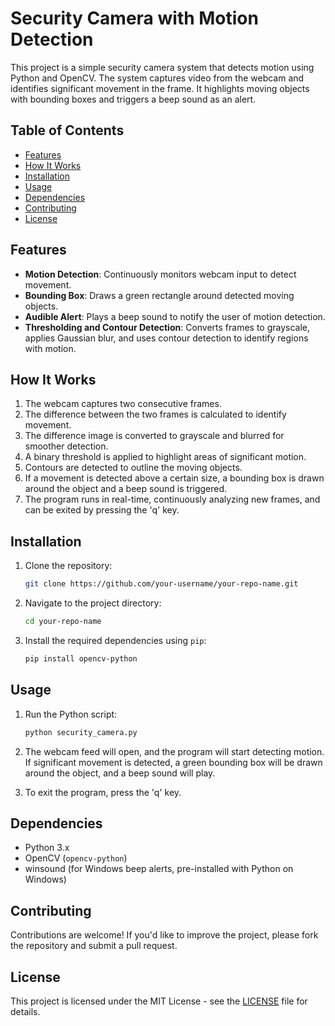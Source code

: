 # Security Camera with Motion Detection

This project is a simple security camera system that detects motion using Python and OpenCV. The system captures video from the webcam and identifies significant movement in the frame. It highlights moving objects with bounding boxes and triggers a beep sound as an alert.

## Table of Contents
- [Features](#features)
- [How It Works](#how-it-works)
- [Installation](#installation)
- [Usage](#usage)
- [Dependencies](#dependencies)
- [Contributing](#contributing)
- [License](#license)

## Features
- **Motion Detection**: Continuously monitors webcam input to detect movement.
- **Bounding Box**: Draws a green rectangle around detected moving objects.
- **Audible Alert**: Plays a beep sound to notify the user of motion detection.
- **Thresholding and Contour Detection**: Converts frames to grayscale, applies Gaussian blur, and uses contour detection to identify regions with motion.

## How It Works
1. The webcam captures two consecutive frames.
2. The difference between the two frames is calculated to identify movement.
3. The difference image is converted to grayscale and blurred for smoother detection.
4. A binary threshold is applied to highlight areas of significant motion.
5. Contours are detected to outline the moving objects.
6. If a movement is detected above a certain size, a bounding box is drawn around the object and a beep sound is triggered.
7. The program runs in real-time, continuously analyzing new frames, and can be exited by pressing the 'q' key.

## Installation

1. Clone the repository:
    ```bash
    git clone https://github.com/your-username/your-repo-name.git
    ```

2. Navigate to the project directory:
    ```bash
    cd your-repo-name
    ```

3. Install the required dependencies using `pip`:
    ```bash
    pip install opencv-python
    ```

## Usage
1. Run the Python script:
    ```bash
    python security_camera.py
    ```
2. The webcam feed will open, and the program will start detecting motion. If significant movement is detected, a green bounding box will be drawn around the object, and a beep sound will play.

3. To exit the program, press the 'q' key.

## Dependencies
- Python 3.x
- OpenCV (`opencv-python`)
- winsound (for Windows beep alerts, pre-installed with Python on Windows)

## Contributing
Contributions are welcome! If you'd like to improve the project, please fork the repository and submit a pull request.

## License
This project is licensed under the MIT License - see the [LICENSE](LICENSE) file for details.
